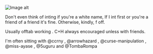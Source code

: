   ![Image alt](https://i.pinimg.com/736x/9b/08/6e/9b086eb578fd89d949a250d9a5b3309a.jpg)

Don't even think of inting if you're a white name, If I int first or you're a friend of a friend it's fine. Otherwise, kindly, f off. 

Usually offtab working . C+H always encouraged unless with friends.

I'm often sitting with @ccrny , @arrowhazard , @curse-manipulation , @miss-ayase , @5uguru and @TombaRompa
<!---
Judgenvy/Judgenvy is a ✨ special ✨ repository because its `README.md` (this file) appears on your GitHub profile.
You can click the Preview link to take a look at your changes.
--->
